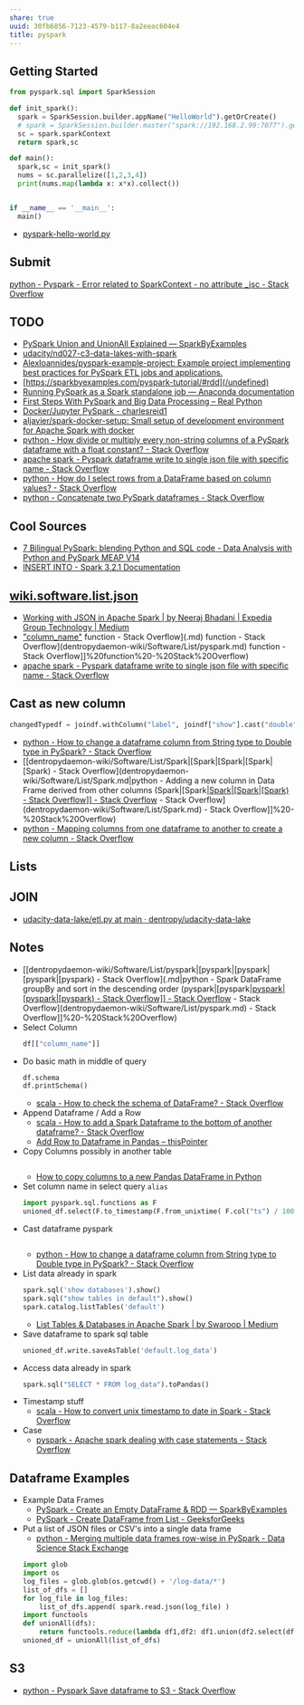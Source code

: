 ```yaml
---
share: true
uuid: 30fb6856-7123-4579-b117-8a2eeac604e4
title: pyspark
---
```

## Getting Started

``` python
from pyspark.sql import SparkSession

def init_spark():
  spark = SparkSession.builder.appName("HelloWorld").getOrCreate()
  # spark = SparkSession.builder.master("spark://192.168.2.99:7077").getOrCreate()
  sc = spark.sparkContext
  return spark,sc

def main():
  spark,sc = init_spark()
  nums = sc.parallelize([1,2,3,4])
  print(nums.map(lambda x: x*x).collect())


if __name__ == '__main__':
  main()
```
* [pyspark-hello-world.py](https://gist.github.com/dvainrub/b6178dc0e976e56abe9caa9b72f73d4a)

## Submit

[python - Pyspark - Error related to SparkContext - no attribute _jsc - Stack Overflow](https://stackoverflow.com/questions/54042945/pyspark-error-related-to-sparkcontext-no-attribute-jsc/56374013)

## TODO

* [PySpark Union and UnionAll Explained — SparkByExamples](https://sparkbyexamples.com/pyspark/pyspark-union-and-unionall/)
* [udacity/nd027-c3-data-lakes-with-spark](https://github.com/udacity/nd027-c3-data-lakes-with-spark)
* [AlexIoannides/pyspark-example-project: Example project implementing best practices for PySpark ETL jobs and applications.](https://github.com/AlexIoannides/pyspark-example-project)
* [https://sparkbyexamples.com/pyspark-tutorial/#rdd](/undefined)
* [Running PySpark as a Spark standalone job — Anaconda documentation](https://docs.anaconda.com/anaconda-scale/howto/spark-basic/)
* [First Steps With PySpark and Big Data Processing – Real Python](https://realpython.com/pyspark-intro/)
* [Docker/Jupyter PySpark - charlesreid1](https://charlesreid1.com/wiki/Docker/Jupyter_PySpark)
* [aljavier/spark-docker-setup: Small setup of development environment for Apache Spark with docker](https://github.com/aljavier/spark-docker-setup)
* [python - How divide or multiply every non-string columns of a PySpark dataframe with a float constant? - Stack Overflow](https://stackoverflow.com/questions/44807818/how-divide-or-multiply-every-non-string-columns-of-a-pyspark-dataframe-with-a-fl/44808418)
* [apache spark - Pyspark dataframe write to single json file with specific name - Stack Overflow](https://stackoverflow.com/questions/43269244/pyspark-dataframe-write-to-single-json-file-with-specific-name)
* [python - How do I select rows from a DataFrame based on column values? - Stack Overflow](https://stackoverflow.com/questions/17071871/how-do-i-select-rows-from-a-dataframe-based-on-column-values)
* [python - Concatenate two PySpark dataframes - Stack Overflow](https://stackoverflow.com/questions/37332434/concatenate-two-pyspark-dataframes)

## Cool Sources

* [7 Bilingual PySpark: blending Python and SQL code - Data Analysis with Python and PySpark MEAP V14](https://livebook.manning.com/book/data-analysis-with-python-and-pyspark/chapter-7/v-6/46)
* [INSERT INTO - Spark 3.2.1 Documentation](https://spark.apache.org/docs/latest/sql-ref-syntax-dml-insert-into.html)


## [wiki.software.list.json](/undefined)

* [Working with JSON in Apache Spark | by Neeraj Bhadani | Expedia Group Technology | Medium](https://medium.com/expedia-group-tech/working-with-json-in-apache-spark-1ecf553c2a8c)
* ["column_name"](/undefined) function - Stack Overflow](.md) function - Stack Overflow](dentropydaemon-wiki/Software/List/pyspark.md) function - Stack Overflow]]%20function%20-%20Stack%20Overflow)
* [apache spark - Pyspark dataframe write to single json file with specific name - Stack Overflow](https://stackoverflow.com/questions/43269244/pyspark-dataframe-write-to-single-json-file-with-specific-name)

## Cast as new column 

``` python
changedTypedf = joindf.withColumn("label", joindf["show"].cast("double"))
```
* [python - How to change a dataframe column from String type to Double type in PySpark? - Stack Overflow](https://stackoverflow.com/questions/32284620/how-to-change-a-dataframe-column-from-string-type-to-double-type-in-pyspark)
* [[dentropydaemon-wiki/Software/List/Spark|[Spark|[Spark|[Spark|[Spark) - Stack Overflow](dentropydaemon-wiki/Software/List/Spark.md|python - Adding a new column in Data Frame derived from other columns (Spark|[Spark|[Spark|[Spark|[Spark) - Stack Overflow]] - Stack Overflow](Spark.md) - Stack Overflow](dentropydaemon-wiki/Software/List/Spark.md) - Stack Overflow]]%20-%20Stack%20Overflow)
* [python - Mapping columns from one dataframe to another to create a new column - Stack Overflow](https://stackoverflow.com/questions/46049658/mapping-columns-from-one-dataframe-to-another-to-create-a-new-column)

## Lists

## JOIN

* [udacity-data-lake/etl.py at main · dentropy/udacity-data-lake](https://github.com/dentropy/udacity-data-lake/blob/main/etl.py)

## Notes

* [[dentropydaemon-wiki/Software/List/pyspark|[pyspark|[pyspark|[pyspark|[pyspark) - Stack Overflow](.md|python - Spark DataFrame groupBy and sort in the descending order (pyspark|[pyspark|[pyspark|[pyspark|[pyspark) - Stack Overflow]] - Stack Overflow](.md) - Stack Overflow](dentropydaemon-wiki/Software/List/pyspark.md) - Stack Overflow]]%20-%20Stack%20Overflow)
* Select Column
  ``` python
  df[["column_name"]]
  ```
* Do basic math in middle of query
  ``` python
  df.schema
  df.printSchema()
  ```
  * [scala - How to check the schema of DataFrame? - Stack Overflow](https://stackoverflow.com/questions/52760911/how-to-check-the-schema-of-dataframe)
* Append Dataframe / Add a Row
  * [scala - How to add a Spark Dataframe to the bottom of another dataframe? - Stack Overflow](https://stackoverflow.com/questions/33550983/how-to-add-a-spark-dataframe-to-the-bottom-of-another-dataframe)
  * [Add Row to Dataframe in Pandas – thisPointer](https://thispointer.com/python-pandas-how-to-add-rows-in-a-dataframe-using-dataframe-append-loc-iloc/)
* Copy Columns possibly in another table
  ``` python
  
  ```
  * [How to copy columns to a new Pandas DataFrame in Python](https://www.adamsmith.haus/python/answers/how-to-copy-columns-to-a-new-pandas-dataframe-in-python)
* Set column name in select query `alias`
  ``` python
  import pyspark.sql.functions as F
  unioned_df.select(F.to_timestamp(F.from_unixtime( F.col("ts") / 1000 )).alias('time_stamp')).show()
  ```
* Cast dataframe pyspark
  ``` python
  
  ```
  * [python - How to change a dataframe column from String type to Double type in PySpark? - Stack Overflow](https://stackoverflow.com/questions/32284620/how-to-change-a-dataframe-column-from-string-type-to-double-type-in-pyspark)
* List data already in spark
  ``` python
  spark.sql('show databases').show()
  spark.sql("show tables in default").show()
  spark.catalog.listTables('default')
  ```
  * [List Tables & Databases in Apache Spark | by Swaroop | Medium](https://medium.com/@durgaswaroop/list-tables-and-databases-in-spark-2d03594d2883)
* Save dataframe to spark sql table
  ``` python
  unioned_df.write.saveAsTable('default.log_data')
  ```
* Access data already in spark
  ``` python
  spark.sql("SELECT * FROM log_data").toPandas()
  ```
* Timestamp stuff
  * [scala - How to convert unix timestamp to date in Spark - Stack Overflow](https://stackoverflow.com/questions/31134969/how-to-convert-unix-timestamp-to-date-in-spark)
* Case
  * [pyspark - Apache spark dealing with case statements - Stack Overflow](https://stackoverflow.com/questions/39982135/apache-spark-dealing-with-case-statements)

## Dataframe Examples


* Example Data Frames
  * [PySpark - Create an Empty DataFrame & RDD — SparkByExamples](https://sparkbyexamples.com/pyspark/pyspark-create-an-empty-dataframe/)
  * [PySpark - Create DataFrame from List - GeeksforGeeks](https://www.geeksforgeeks.org/pyspark-create-dataframe-from-list/)
* Put a list of JSON files or CSV's into a single data frame
  * [python - Merging multiple data frames row-wise in PySpark - Data Science Stack Exchange](https://datascience.stackexchange.com/questions/11356/merging-multiple-data-frames-row-wise-in-pyspark)
  ``` python
  import glob
  import os 
  log_files = glob.glob(os.getcwd() + '/log-data/*')
  list_of_dfs = []
  for log_file in log_files:
      list_of_dfs.append( spark.read.json(log_file) )
  import functools 
  def unionAll(dfs):
      return functools.reduce(lambda df1,df2: df1.union(df2.select(df1.columns)), dfs) 
  unioned_df = unionAll(list_of_dfs)
  ```

## S3

* [python - Pyspark Save dataframe to S3 - Stack Overflow](https://stackoverflow.com/questions/45869510/pyspark-save-dataframe-to-s3)